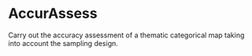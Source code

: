 AccurAssess
===========

Carry out the accuracy assessment of a thematic categorical map taking into account the sampling design.
